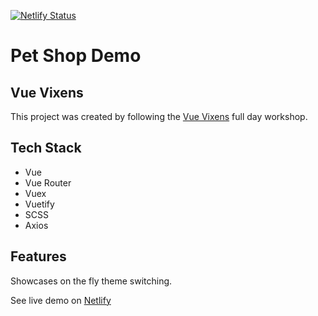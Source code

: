 [![Netlify Status](https://api.netlify.com/api/v1/badges/755b8192-48be-4336-a5b3-37034bf9bc54/deploy-status)](https://app.netlify.com/sites/youthful-nobel-7ca695/deploys)

# Pet Shop Demo

## Vue Vixens

This project was created by following the [Vue Vixens](https://vuevixens.github.io/docs/) full day workshop.

## Tech Stack

- Vue
- Vue Router
- Vuex
- Vuetify
- SCSS
- Axios

## Features

Showcases on the fly theme switching.

See live demo on [Netlify](https://youthful-nobel-7ca695.netlify.com/)
